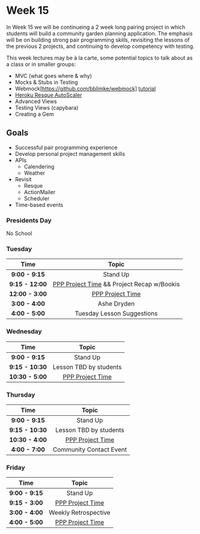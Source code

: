 # Week 15

In Week 15 we will be continueing a 2 week long pairing project in which students will build a community garden planning application. The emphasis will be on building strong pair programming skills, revisiting the lessons of the previous 2 projects, and continuing to develop competency with testing.

This week lectures may be à la carte, some potential topics to talk about as a class or in smaller groups:

- MVC (what goes where & why)
- Mocks & Stubs in Testing
- Webmock[https://github.com/bblimke/webmock] [tutorial](http://marnen.github.io/webmock-presentation/webmock.html#(1))
- [Heroku Resque AutoScaler](https://github.com/G5/heroku_resque_autoscaler)
- Advanced Views
- Testing Views (capybara)
- Creating a Gem

## Goals
- Successful pair programming experience
- Develop personal project management skills
- APIs
    + Calendering
    + Weather
- Revisit
    + Resque
    + ActionMailer
    + Scheduler
- Time-based events


### Presidents Day 

No School

### Tuesday

| Time            | Topic                                     |
|:---------------:|:-----------------------------------------:|
| **9:00 - 9:15** | Stand Up                                  |
| **9:15 - 12:00** | [PPP Project Time](../week14/p_patch_planner.md) && Project Recap w/Bookis |
| **12:00 - 3:00** | [PPP Project Time](../week14/p_patch_planner.md) |
| **3:00 - 4:00** | Ashe Dryden |
| **4:00 - 5:00** | Tuesday Lesson Suggestions |


### Wednesday
| Time              | Topic                                     |
|:-----------------:|:-----------------------------------------:|
| **9:00 - 9:15**   | Stand Up                                  |
| **9:15 - 10:30**   | Lesson TBD by students                   |
| **10:30 - 5:00**  | [PPP Project Time](../week14/p_patch_planner.md) |


### Thursday

| Time            | Topic                                     |
|:---------------:|:-----------------------------------------:|
| **9:00 - 9:15** | Stand Up                                  |
| **9:15 - 10:30**   | Lesson TBD by students                   |
| **10:30 - 4:00** | [PPP Project Time](../week14/p_patch_planner.md) |
| **4:00 - 7:00** | Community Contact Event |


### Friday

| Time            | Topic                                     |
|:---------------:|:-----------------------------------------:|
| **9:00 - 9:15** | Stand Up                                  |
| **9:15 - 3:00** | [PPP Project Time](../week14/p_patch_planner.md) |
| **3:00 - 4:00** | Weekly Retrospective                      |
| **4:00 - 5:00** | [PPP Project Time](../week14/p_patch_planner.md) |




